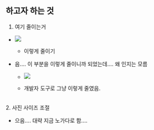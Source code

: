 


## 하고자 하는 것 

1. 여기 줄이는거 
- ![](https://i.imgur.com/XNBN6et.png)
	- 이렇게 줄이기 

- 음.... 이 부분을 이렇게 줄이니까 되었는데.... 왜 인지는 모름 
	- ![](https://i.imgur.com/0Fh0Icx.png)

	- 개발자 도구로 그냥 이렇게 줄였음. 

<br>
2. 사진 사이즈 조절 

- 으음.... 대략 지금 노가다로 함.... 



